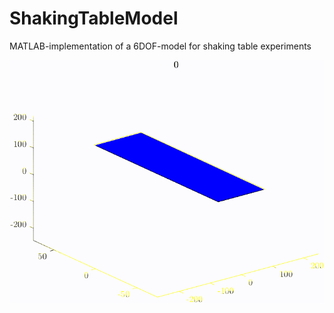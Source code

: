 # ShakingTableModel
MATLAB-implementation of a 6DOF-model for shaking table experiments

![](https://github.com/jgrashorn/ShakingTableModel/blob/main/test.gif)
